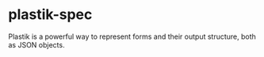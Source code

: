 # plastik-spec
Plastik is a powerful way to represent forms and their output structure, both as JSON objects.
